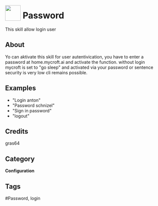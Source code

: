 # <img src="https://raw.githack.com/FortAwesome/Font-Awesome/master/svgs/solid/robot.svg" card_color="#40DBB0" width="50" height="50" style="vertical-align:bottom"/> Password
This skill allow login user

## About
Yo can aktivate this skill for user autentivication, you have to enter a password at home.mycroft.ai and activate the function. without login mycroft is set to "go sleep" and activated via your password or sentence
security is very low cli remains possible.

## Examples
* "Login anton"
* "Password schnizel"
* "Sign in password"
* "logout"

## Credits
gras64

## Category
**Configuration**

## Tags
#Password, login

